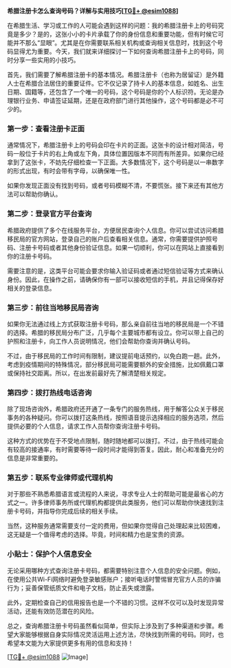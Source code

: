 **希腊注册卡怎么查询号码？详解与实用技巧[[TG💪+ @esim1088](https://t.me/s/esim1088)]**

在希腊生活、学习或工作的人可能会遇到这样的问题：我的希腊注册卡上的号码究竟是多少？是的，这张小小的卡片承载了你的身份信息和重要功能，但有时候它可能并不那么“显眼”。尤其是在你需要联系相关机构或查询相关信息时，找到这个号码显得尤为重要。今天，我们就来详细探讨一下如何查询希腊注册卡上的号码，同时分享一些实用的小技巧。

首先，我们需要了解希腊注册卡的基本情况。希腊注册卡（也称为居留证）是外籍人士在希腊合法居住的重要证件。它不仅记录了持卡人的基本信息，如姓名、出生日期、国籍等，还包含了一个唯一的号码，这个号码是你的个人标识符。无论是办理银行业务、申请签证延期，还是在政府部门进行其他操作，这个号码都是必不可少的。

### **第一步：查看注册卡正面**

通常情况下，希腊注册卡上的号码会印在卡片的正面。这张卡的设计相对简洁，号码一般位于卡片的右上角或左下角，具体位置因版本不同而有所差异。如果你已经拿到了这张卡，不妨先仔细检查一下正面。大多数情况下，这个号码是以一串数字的形式出现，有时会带有字母，以确保唯一性。

如果你发现正面没有找到号码，或者号码模糊不清，不要慌张。接下来还有其他方法可以帮助你确认。

### **第二步：登录官方平台查询**

希腊政府提供了多个在线服务平台，方便居民查询个人信息。你可以尝试访问希腊移民局的官方网站，登录自己的账户后查看相关信息。通常，你需要提供护照号码、注册卡号码或者其他身份验证信息。如果一切顺利，你可以在网站上直接看到你的注册卡号码。

需要注意的是，这类平台可能会要求你输入验证码或者通过短信验证等方式来确认身份。因此，在操作之前，请确保你有一部可以接收短信的手机，并且记得保存好相关的登录信息。

### **第三步：前往当地移民局咨询**

如果你无法通过线上方式获取注册卡号码，那么亲自前往当地的移民局是一个不错的选择。希腊的移民局分布广泛，几乎每个主要城市都有设立。你可以带上自己的护照和注册卡，向工作人员说明情况，他们会帮助你查询并确认号码。

不过，由于移民局的工作时间有限制，建议提前电话预约，以免白跑一趟。此外，考虑到疫情期间的特殊情况，部分移民局可能需要额外的安全措施，比如佩戴口罩或保持社交距离。所以，在出发前最好先了解清楚相关规定。

### **第四步：拨打热线电话咨询**

除了现场咨询外，希腊政府还开通了一条专门的服务热线，用于解答公众关于移民事务的各种疑问。你可以拨打这条热线，按照语音提示选择相应的服务选项，然后提供必要的个人信息，请求工作人员帮你查询注册卡号码。

这种方式的优势在于不受地点限制，随时随地都可以拨打。不过，由于热线可能会有较高的接通率，有时需要等待一段时间才能得到答复。因此，耐心和准备充分的信息是非常重要的。

### **第五步：联系专业律师或代理机构**

对于那些不熟悉希腊语言或流程的人来说，寻求专业人士的帮助可能是最省心的方式之一。许多律师事务所或代理机构都提供此类服务，他们可以帮助你快速找到注册卡号码，并指导你完成后续的相关手续。

当然，这种服务通常需要支付一定的费用，但如果你觉得自己处理起来比较困难，这无疑是一个值得考虑的选择。毕竟，时间和精力也是宝贵的资源。

### **小贴士：保护个人信息安全**

无论采用哪种方式查询注册卡号码，都需要特别注意个人信息的安全问题。例如，在使用公共Wi-Fi网络时避免登录敏感账户；接听电话时警惕冒充官方人员的诈骗行为；妥善保管纸质文件和电子文档，防止丢失或泄露。

此外，定期检查自己的信用报告也是一个不错的习惯。这样不仅可以及时发现异常活动，还能有效防范潜在的风险。

总之，查询希腊注册卡号码虽然看似简单，但实际上涉及到了多种渠道和步骤。希望大家能够根据自身实际情况灵活运用上述方法，尽快找到所需的号码。同时，也希望本文能为大家提供更多有用的信息和支持！

[[TG💪+ @esim1088](https://t.me/s/esim1088) ![Image](https://i.postimg.cc/4NQfJmqS/Snipaste-2025-05-13-00-14-12.png)]